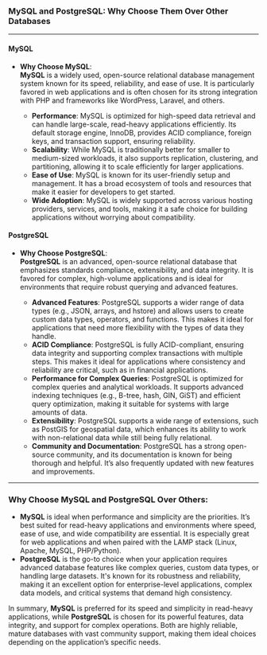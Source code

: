 ### **MySQL** and **PostgreSQL**: Why Choose Them Over Other Databases

---

#### **MySQL**

- **Why Choose MySQL**:  
  **MySQL** is a widely used, open-source relational database management system known for its speed, reliability, and ease of use. It is particularly favored in web applications and is often chosen for its strong integration with PHP and frameworks like WordPress, Laravel, and others.

  - **Performance**: MySQL is optimized for high-speed data retrieval and can handle large-scale, read-heavy applications efficiently. Its default storage engine, InnoDB, provides ACID compliance, foreign keys, and transaction support, ensuring reliability.
  - **Scalability**: While MySQL is traditionally better for smaller to medium-sized workloads, it also supports replication, clustering, and partitioning, allowing it to scale efficiently for larger applications.
  - **Ease of Use**: MySQL is known for its user-friendly setup and management. It has a broad ecosystem of tools and resources that make it easier for developers to get started.
  - **Wide Adoption**: MySQL is widely supported across various hosting providers, services, and tools, making it a safe choice for building applications without worrying about compatibility.

#### **PostgreSQL**

- **Why Choose PostgreSQL**:  
  **PostgreSQL** is an advanced, open-source relational database that emphasizes standards compliance, extensibility, and data integrity. It is favored for complex, high-volume applications and is ideal for environments that require robust querying and advanced features.

  - **Advanced Features**: PostgreSQL supports a wider range of data types (e.g., JSON, arrays, and hstore) and allows users to create custom data types, operators, and functions. This makes it ideal for applications that need more flexibility with the types of data they handle.
  - **ACID Compliance**: PostgreSQL is fully ACID-compliant, ensuring data integrity and supporting complex transactions with multiple steps. This makes it ideal for applications where consistency and reliability are critical, such as in financial applications.
  - **Performance for Complex Queries**: PostgreSQL is optimized for complex queries and analytical workloads. It supports advanced indexing techniques (e.g., B-tree, hash, GIN, GiST) and efficient query optimization, making it suitable for systems with large amounts of data.
  - **Extensibility**: PostgreSQL supports a wide range of extensions, such as PostGIS for geospatial data, which enhances its ability to work with non-relational data while still being fully relational.
  - **Community and Documentation**: PostgreSQL has a strong open-source community, and its documentation is known for being thorough and helpful. It’s also frequently updated with new features and improvements.

---

### **Why Choose MySQL and PostgreSQL Over Others:**

- **MySQL** is ideal when performance and simplicity are the priorities. It’s best suited for read-heavy applications and environments where speed, ease of use, and wide compatibility are essential. It is especially great for web applications and when paired with the LAMP stack (Linux, Apache, MySQL, PHP/Python).
- **PostgreSQL** is the go-to choice when your application requires advanced database features like complex queries, custom data types, or handling large datasets. It's known for its robustness and reliability, making it an excellent option for enterprise-level applications, complex data models, and critical systems that demand high consistency.

In summary, **MySQL** is preferred for its speed and simplicity in read-heavy applications, while **PostgreSQL** is chosen for its powerful features, data integrity, and support for complex operations. Both are highly reliable, mature databases with vast community support, making them ideal choices depending on the application’s specific needs.
